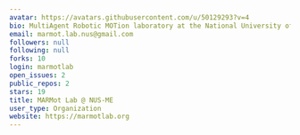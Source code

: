 ```yaml
---
avatar: https://avatars.githubusercontent.com/u/50129293?v=4
bio: MultiAgent Robotic MOTion laboratory at the National University of Singapore
email: marmot.lab.nus@gmail.com
followers: null
following: null
forks: 10
login: marmotlab
open_issues: 2
public_repos: 2
stars: 19
title: MARMot Lab @ NUS-ME
user_type: Organization
website: https://marmotlab.org
---
```

